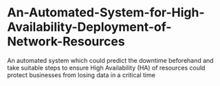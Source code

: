 # An-Automated-System-for-High-Availability-Deployment-of-Network-Resources
An automated system which could predict the downtime  beforehand and take suitable steps to ensure High Availability (HA) of resources could protect businesses from losing data in a  critical time
